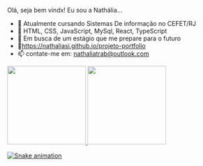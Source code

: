 Olá, seja bem vindx!
  Eu sou a Nathália...




- 🔭 Atualmente cursando Sistemas De informação no CEFET/RJ
- 🌱 HTML, CSS, JavaScript, MySql, React, TypeScript
- 👯 Em busca de um estágio que me prepare para o futuro
- 💬https://nathaliasi.github.io/projeto-portfolio
- 📫 contate-me em: nathaliatrab@outlook.com

<div align-items="start">
  <a href="https://github.com/nathaliasi">
  <img height="180em" src="https://github-readme-stats.vercel.app/api?username=nathaliasi&show_icons=true&theme=onedark&include_all_commits=true&count_private=false"/>
  <img height="180em" src="https://github-readme-stats.vercel.app/api/top-langs/?username=nathaliasi&layout=compact&langs_count=16&theme=onedark"/>
</div>
  
<!--<div style="display: inline_block"><br>
  <img align="center" alt="nath-Js" height="30" width="40" src="https://raw.githubusercontent.com/devicons/devicon/master/icons/javascript/javascript-plain.svg">
  <img align="center" alt="Rafa-HTML" height="30" width="40" src="https://raw.githubusercontent.com/devicons/devicon/master/icons/html5/html5-original.svg">
  <img align="center" alt="Rafa-CSS" height="30" width="40" src="https://raw.githubusercontent.com/devicons/devicon/master/icons/css3/css3-original.svg">
  <img align="center" alt="Rafa-Csharp" height="30" width="40" src="https://raw.githubusercontent.com/devicons/devicon/master/icons/csharp/csharp-original.svg">
</div>
  
##-->
  
<div>
 	
![Snake animation](https://github.com/rafaballerini2/rafaballerini2/blob/output/github-contribution-grid-snake.svg)
  </div>
